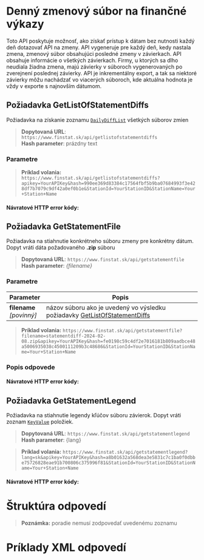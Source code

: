 # Denný zmenový súbor na finančné výkazy
Toto API poskytuje možnosť, ako získať prístup k dátam bez nutnosti každý deň dotazovať API na 
zmeny. API vygeneruje pre každý deň, kedy nastala zmena, zmenový súbor obsahujúci posledné 
zmeny v závierkach.
API obsahuje informácie o všetkých závierkach. Firmy, u ktorých sa dlho neudiala žiadna zmena, majú 
závierky v súboroch vygenerovaných po zverejnení poslednej závierky. 
API je inkrementálny export, a tak sa niektoré závierky môžu nachádzať vo viacerých súboroch, kde 
aktuálna hodnota je vždy v exporte s najnovším dátumom.

## Požiadavka GetListOfStatementDiffs
Požiadavka na získanie zoznamu [`DailyDiffList`](#DailyDiffList) všetkých súborov zmien

> **Dopytovaná URL**: ```https://www.finstat.sk/api/getlistofstatementdiffs```<br />
> **Hash parameter**: prázdny text

### Parametre
[](../../../common/parameters/parameters-sk.md ':include')

> **Príklad volania:** ```https://www.finstat.sk/api/getlistofstatementdiffs?apikey=YourAPIKey&hash=990ee369d83384c17564fbf5b9ba07684993f3e428df7b7079c9df42a0ef0b1e&StationId=YourStationID&StationName=Your+Station+Name```

#### Návratové HTTP error kódy:
[](../../../common/http/errorcodes-sk.md ':include')


## Požiadavka GetStatementFile
Požiadavka na stiahnutie konkrétneho súboru zmeny pre konkrétny dátum.
Dopyt vráti dáta požadovaného **.zip** súboru

> **Dopytovaná URL**: ```https://www.finstat.sk/api/getstatementfile```<br />
> **Hash parameter**: *{filename}*

### Parametre
| Parameter | Popis |
| ----------- | ----------- |
| **filename**<br />*[povinný]*| názov súboru ako je uvedený vo výsledku požiadavky [GetListOfStatementDiffs](#požiadavka-getlistofstatementdiffs) |

[](../../../common/parameters/parameters-sk.md ':include')

> **Príklad volania:** ```https://www.finstat.sk/api/getstatementfile?filename=statementdiff-2024-02-08.zip&apikey=YourAPIKey&hash=fe0198c59c4df2e7016181b809aadbce48a5006935038c4500111209b3c48686&StationId=YourStationID&StationName=Your+Station+Name```

### Popis odpovede


#### Návratové HTTP error kódy:
[](../../../common/http/errorcodes-sk-file.md ':include')

[](../../../common/http/errorcodes-sk.md ':include')

## Požiadavka GetStatementLegend

Požiadavka na stiahnutie legendy kľúčov súboru závierok.
Dopyt vráti zoznam [`KeyValue`](#KeyValue) položiek.

> **Dopytovaná URL**: ```https://www.finstat.sk/api/getstatementlegend```<br />
> **Hash parameter**: {lang}

[](../../../common/parameters/lang-sk.md ':include')

[](../../../common/parameters/parameters-sk.md ':include')

> **Príklad volania:** ```https://www.finstat.sk/api/getstatementlegend?lang=sk&apikey=YourAPIKey&hash=a8b01632a568dea3e5831c7c1ba0f0dbbe75726828eae91b700806c375996f81&StationId=YourStationID&StationName=Your+Station+Name```

#### Návratové HTTP error kódy:
[](../../../common/http/errorcodes-sk.md ':include')

# Štruktúra odpovedí
[](../../../common/responses/diff-sk.md ':include')

[](../../../common/responses/dailydiff-sk.md ':include')

[](../../../common/responses/keyvalue-sk.md ':include')

> **Poznámka:** poradie nemusí zodpovedať uvedenému zoznamu

# Príklady XML odpovedí
[](../../../common/examples/diff-statement.md ':include')

[](../../../common/examples/diff-statement-legend.md ':include')